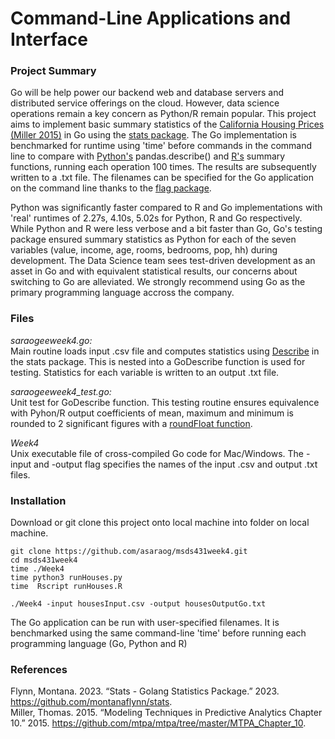 # Command-Line Applications and Interface

### Project Summary

Go will be help power our backend web and database servers and distributed service offerings on the cloud. However, data science operations remain a key concern as Python/R remain popular. This project aims to implement basic summary statistics of the [California Housing Prices (Miller 2015)](./housesInput.csv) in Go using the [stats package](https://github.com/montanaflynn/stats). The Go implementation is benchmarked for runtime using 'time' before commands in the command line to compare with [Python's](./runHouses.py) pandas.describe() and [R's](./runHouses.R) summary functions, running each operation 100 times. The results are subsequently written to a .txt file. The filenames can be specified for the Go application on the command line thanks to the [flag package](https://pkg.go.dev/flag).

Python was significantly faster compared to R and Go implementations with 'real' runtimes of 2.27s, 4.10s, 5.02s for Python, R and Go respectively. While Python and R were less verbose and a bit faster than Go, Go's testing package ensured summary statistics as Python for each of the seven variables (value, income, age, rooms, bedrooms, pop, hh) during development. The Data Science team sees test-driven development as an asset in Go and with equivalent statistical results, our concerns about switching to Go are alleviated. We strongly recommend using Go as the primary programming language accross the company.

### Files

*saraogeeweek4.go:* \
Main routine loads input .csv file and computes statistics using [Describe](https://github.com/montanaflynn/stats/blob/master/describe.go) in the stats package. This is nested into a GoDescribe function is used for testing. Statistics for each variable is written to an output .txt file.

*saraogeeweek4_test.go:* \
Unit test for GoDescribe function. This testing routine ensures equivalence with Pyhon/R output coefficients of mean, maximum and minimum is rounded to 2 significant figures with a [roundFloat function](gosamples.dev/round-float/).

*Week4* \
Unix executable file of cross-compiled Go code for Mac/Windows. The -input and -output flag specifies the names of the input .csv and output .txt files.

### Installation

Download or git clone this project onto local machine into folder on local machine.

```
git clone https://github.com/asaraog/msds431week4.git
cd msds431week4
time ./Week4
time python3 runHouses.py 
time  Rscript runHouses.R

./Week4 -input housesInput.csv -output housesOutputGo.txt
```
The Go application can be run with user-specified filenames. It is benchmarked using the same command-line 'time' before running each programming language (Go, Python and R)

### References

Flynn, Montana. 2023. “Stats - Golang Statistics Package.” 2023. https://github.com/montanaflynn/stats. \
Miller, Thomas. 2015. “Modeling Techniques in Predictive Analytics Chapter 10.” 2015. https://github.com/mtpa/mtpa/tree/master/MTPA_Chapter_10.

